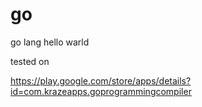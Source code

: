 # go
go lang hello warld 


tested on 



https://play.google.com/store/apps/details?id=com.krazeapps.goprogrammingcompiler
